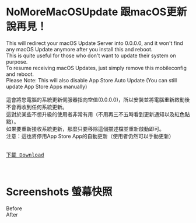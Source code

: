 # NoMoreMacOSUpdate  跟macOS更新說再見！


This will redirect your macOS Update Server into 0.0.0.0, and it won't find any macOS Update anymore after you install this and reboot.<br>
This is quite useful for those who don't want to update their system on purpose.<br>
To resume receiving macOS Updates, just simply remove this mobileconfig and reboot.<br>
Please Note: This will also disable App Store Auto Update (You can still update App Store Apps manually)<br>
<br>
這會將您電腦的系統更新伺服器指向空值(0.0.0.0)，所以安裝並將電腦重新啟動後不會再收到任何系統更新。<br>
這對於某些不想升級的使用者非常有用（不用再三不五時看到更新通知以及紅色點點）。<br>
如果要重新接收系統更新，那麼只要移除這個描述檔並重新啟動即可。<br>
注意：這也將停用App Store App的自動更新（使用者仍然可以手動更新）<br>
<br>
<a href=""><pre>下載 Download</pre></a><br>

# Screenshots 螢幕快照
Before<br>
<img src=""></img><br>
<img src=""></img><br>
After<br>
<img src=""></img><br>
<img src=""></img><br>
